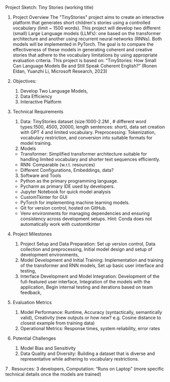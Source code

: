 Project Sketch: Tiny Stories (working title)
1. Project Overview
  The "TinyStories" project aims to create an interactive platform that generates short children's stories using a controlled vocabulary (limit ~ 1500 words). This project will develop two different (small) Large Language models (LLM’s): one based on the transformer architecture and another using recurrent neural networks (RNNs). 
  Both models will be implemented in PyTorch. The goal is to compare the effectiveness of these models in generating coherent and creative stories that adhere to the vocabulary limitations by using appropriate evaluation criteria.
  This project is based on: “TinyStories: How Small Can Language Models Be and Still Speak Coherent English?” (Ronen Eldan, Yuanzhi Li, Microsoft Research, 2023)

3. Objectives:
    1. Develop Two Language Models,
    2. Data Efficiency
    3. Interactive Platform
   
5. Technical Requirements
    1. Data: TinyStories dataset (size:1000-2.2M , # different word types:1500, 4500, 20000, length sentences: short), data set creation with GPT 4 and limited vocabulary.
       Preprocessing: Tokenization, vocabulary restriction, and conversion into suitable formats for model training.
    2. Models
      - Transformer: Simplified transformer architecture suitable for handling limited vocabulary and shorter text sequences efficiently.
      - RNN: Comparable (w.r.t. resources)
      - Different Configurations, Embeddings, data?
    3.  Software and Tools
      - Python as the primary programming language.
      - Pycharm as primary IDE used by developers.
      - Jupyter Notebook for quick model analysis
      - CustomTkinter for GUI
      - PyTorch for implementing machine learning models.
      - Git for version control, hosted on GitHub.
      - Venv environments for managing dependencies and ensuring consistency across development setups. Hint: Conda does not automatically work with customtkinter
        
    
6. Project Milestones
    1.	Project Setup and Data Preparation:
        Set up version control,
        Data collection and preprocessing,
        Initial model design and setup of development environments,
    2.	Model Development and Initial Training:
        Implementation and training of the transformer and RNN models,
        Set up basic user interface and testing,
    3.	Interface Development and Model Integration:
        Development of the full-featured user interface,
        Integration of the models with the application,
        Begin internal testing and iterations based on team feedback,

7. Evaluation Metrics
    1.	Model Performance: Runtime, Accuracy (syntactically, semantically valid), Creativity (new outputs or how new? e.g. Cosine distance to closest example from training data)
    2.  Operational Metrics: Response times, system reliability, error rates

8. Potential Challenges
    1.	Model Bias and Sensitivity
    2.  Data Quality and Diversity: Building a dataset that is diverse and representative while adhering to vocabulary restrictions.

7 . Resources: 3 developers, 
    Computation: “Runs on Laptop” (more specific technical details once the models are trained)

